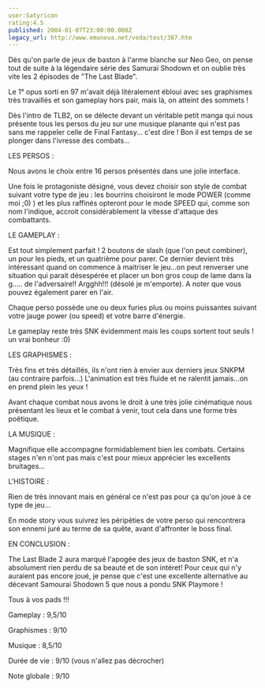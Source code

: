 ```yaml
---
user:Satyricon
rating:4.5
published: 2004-01-07T23:00:00.000Z
legacy_url: http://www.emunova.net/veda/test/387.htm
---
```

Dès qu'on parle de jeux de baston à l'arme blanche sur Neo Geo, on pense tout de suite à la légendaire série des Samuraï Shodown et on oublie très vite les 2 épisodes de "The Last Blade".  

Le 1° opus sorti en 97 m'avait déjà litéralement ébloui avec ses graphismes très travaillés et son gameplay hors pair, mais là, on atteint des sommets !  

Dès l'intro de TLB2, on se délecte devant un véritable petit manga qui nous présente tous les persos du jeu sur une musique planante qui n'est pas sans me rappeler celle de Final Fantasy... c'est dire ! Bon il est temps de se plonger dans l'ivresse des combats...  

  

LES PERSOS :   

Nous avons le choix entre 16 persos présentés dans une jolie interface.  

Une fois le protagoniste désigné, vous devez choisir son style de combat suivant votre type de jeu : les bourrins choisiront le mode POWER (comme moi ;0) ) et les plus raffinés opteront pour le mode SPEED qui, comme son nom l'indique, accroit considérablement la vitesse d'attaque des combattants.  

  

LE GAMEPLAY :  

Est tout simplement parfait ! 2 boutons de slash (que l'on peut combiner), un pour les pieds, et un quatrième pour parer. Ce dernier devient très intéressant quand on commence à maitriser le jeu...on peut renverser une situation qui parait désespérée et placer un bon gros coup de lame dans la g..... de l'adversaire!! Argghh!!! (désolé je m'emporte). A noter que vous pouvez également parer en l'air.  

Chaque perso possède une ou deux furies plus ou moins puissantes suivant votre jauge power (ou speed) et votre barre d'énergie.   

Le gameplay reste très SNK évidemment mais les coups sortent tout seuls ! un vrai bonheur :0)  

  

LES GRAPHISMES :   

Très fins et très détaillés, ils n'ont rien à envier aux derniers jeux SNKPM (au contraire parfois...) L'animation est très fluide et ne ralentit jamais...on en prend plein les yeux !  

Avant chaque combat nous avons le droit à une très jolie cinématique nous présentant les lieux et le combat à venir, tout cela dans une forme très poëtique.  

  

LA MUSIQUE :  

Magnifique elle accompagne formidablement bien les combats. Certains stages n'en n'ont pas mais c'est pour mieux apprécier les excellents bruitages...  

  

  

L'HISTOIRE :   

Rien de très innovant mais en général ce n'est pas pour ça qu'on joue à ce type de jeu...  

En mode story vous suivrez les péripéties de votre perso qui rencontrera son ennemi juré au terme de sa quête, avant d'affronter le boss final.  

  

  

EN CONCLUSION :  

The Last Blade 2 aura marqué l'apogée des jeux de baston SNK, et n'a absolument rien perdu de sa beauté et de son intéret! Pour ceux qui n'y auraient pas encore joué, je pense que c'est une excellente alternative au décevant Samourai Shodown 5 que nous a pondu SNK Playmore !  

Tous à vos pads !!!  

  

Gameplay : 9,5/10  

Graphismes : 9/10  

Musique : 8,5/10  

Durée de vie : 9/10 (vous n'allez pas décrocher)  

Note globale : 9/10